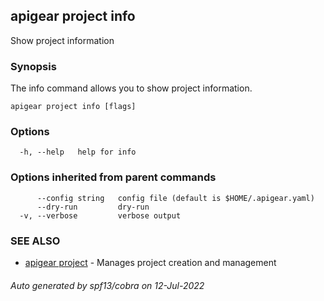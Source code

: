 ## apigear project info

Show project information

### Synopsis

The info command allows you to show project information.

```
apigear project info [flags]
```

### Options

```
  -h, --help   help for info
```

### Options inherited from parent commands

```
      --config string   config file (default is $HOME/.apigear.yaml)
      --dry-run         dry-run
  -v, --verbose         verbose output
```

### SEE ALSO

* [apigear project](apigear_project.md)	 - Manages project creation and management

###### Auto generated by spf13/cobra on 12-Jul-2022

